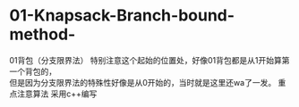 # 01-Knapsack-Branch-bound-method-
01背包（分支限界法）
特别注意这个起始的位置处，好像01背包都是从1开始算第一个背包的，  
但是因为分支限界法的特殊性好像是从0开始的，当时就是这里还wa了一发。
重点注意算法
采用c++编写
